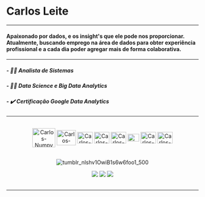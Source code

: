 # Carlos Leite

***
        
#### Apaixonado por dados,  e os insight's que ele pode nos proporcionar. Atualmente, buscando emprego na área de dados para obter experiência profissional e a cada dia poder agregar mais de forma colaborativa.

***

##### - 👨‍🎓 Analista de Sistemas
##### - 👨‍🎓 Data Science e Big Data Analytics
##### - ✔️ Certificação Google Data Analytics

***

<div align="center" style="display: inline_block"><br>
  <img align="center" alt="Carlos-Numpy" height="50" width="60" src="https://cdn.jsdelivr.net/gh/devicons/devicon/icons/numpy/numpy-original-wordmark.svg"/>
  <img align="center" alt="Carlos-Pandas" height="40" width="50" src="https://cdn.jsdelivr.net/gh/devicons/devicon/icons/pandas/pandas-original-wordmark.svg"/>
  <img align="center" alt="Carlos-Python" height="30" width="40" src="https://cdn.jsdelivr.net/gh/devicons/devicon/icons/python/python-original-wordmark.svg"/>
  <img align="center" alt="Carlos-Jupy" height="30" width="40" src="https://cdn.jsdelivr.net/gh/devicons/devicon/icons/jupyter/jupyter-original-wordmark.svg"/>
  <img align="center" alt="Carlos-Mysql" height="30" width="40" src="https://cdn.jsdelivr.net/gh/devicons/devicon/icons/mysql/mysql-original.svg"/>
  <img align="center" alt="Carlos-Vscode" height="20" width="30" src="https://cdn.jsdelivr.net/gh/devicons/devicon/icons/vscode/vscode-original.svg"/>
  <img align="center" alt="Carlos-Postgresql" height="30" width="40" src="https://cdn.jsdelivr.net/gh/devicons/devicon/icons/postgresql/postgresql-original.svg"/>
  <img align="center" alt="Carlos-Java" height="30" width="40" src="https://cdn.jsdelivr.net/gh/devicons/devicon/icons/java/java-original.svg"/>
  </div>
  <br> 
  
  <div align="center">
        
  ![tumblr_nlshv1OwiB1s6w6foo1_500](https://user-images.githubusercontent.com/66281554/174463251-7747a119-c2b1-4b6f-b6cf-da226c7b512d.gif)
        
  </div>
  
  <div align="center">
  <a href="https://www.instagram.com/violao.carlos/" target="_blank"><img src="https://img.shields.io/badge/-Instagram-%23E4405F?style=for-the-badge&logo=instagram&logoColor=white" target="_blank"></a>
  <a href = "mailto:violao.carlos@gmail.com"><img src="https://img.shields.io/badge/-Gmail-%23333?style=for-the-badge&logo=gmail&logoColor=white" target="_blank"></a>
  <a href="https://www.linkedin.com/in/carlos-eduardo-bonfim-leite-3b4905174/" target="_blank"><img src="https://img.shields.io/badge/-LinkedIn-%230077B5?style=for-the-badge&logo=linkedin&logoColor=white" target="_blank"></a><br><br> 
</div>
    
***    
        
